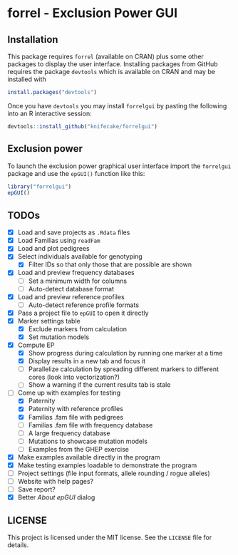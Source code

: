 
# forrel - Exclusion Power GUI

## Installation

This package requires `forrel` (available on CRAN) plus some other
packages to display the user interface. Installing packages from GitHub
requires the package `devtools` which is available on CRAN and may be
installed with

``` r
install.packages("devtools")
```

Once you have `devtools` you may install `forrelgui` by pasting the
following into an R interactive session:

``` r
devtools::install_github("knifecake/forrelgui")
```

## Exclusion power

To launch the exclusion power graphical user interface import the
`forrelgui` package and use the `epGUI()` function like this:

``` r
library("forrelgui")
epGUI()
```

## TODOs

-   [x] Load and save projects as `.Rdata` files
-   [x] Load Familias using `readFam`
-   [x] Load and plot pedigrees
-   [x] Select individuals available for genotyping
    -   [x] Filter IDs so that only those that are possible are shown
-   [x] Load and preview frequency databases
    -   [ ] Set a minimum width for columns
    -   [ ] Auto-detect database format
-   [x] Load and preview reference profiles
    -   [ ] Auto-detect reference profile formats
-   [x] Pass a project file to `epGUI` to open it directly
-   [x] Marker settings table
    -   [x] Exclude markers from calculation
    -   [x] Set mutation models
-   [x] Compute EP
    -   [x] Show progress during calculation by running one marker at a
        time
    -   [x] Display results in a new tab and focus it
    -   [ ] Parallelize calculation by spreading different markers to
        different cores (look into vectorization?)
    -   [ ] Show a warning if the current results tab is stale
-   [ ] Come up with examples for testing
    -   [x] Paternity
    -   [x] Paternity with reference profiles
    -   [x] Familias .fam file with pedigrees
    -   [ ] Familias .fam file with frequency database
    -   [ ] A large frequency database
    -   [ ] Mutations to showcase mutation models
    -   [ ] Examples from the GHEP exercise
-   [x] Make examples available directly in the program
-   [x] Make testing examples loadable to demonstrate the program
-   [ ] Project settings (file input formats, allele rounding / rogue
    alleles)
-   [ ] Website with help pages?
-   [ ] Save report?
-   [x] Better *About epGUI* dialog

## LICENSE

This project is licensed under the MIT license. See the `LICENSE` file
for details.
